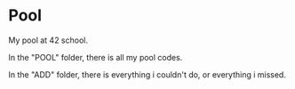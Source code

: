 # Pool
My pool at 42 school.

In the "POOL" folder, there is all my pool codes.

In the "ADD" folder, there is everything i couldn't do, or everything i missed.
